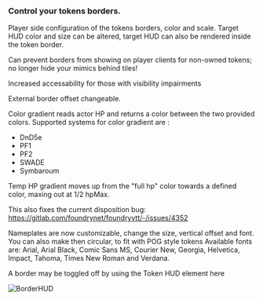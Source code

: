 ### Control your tokens borders. 
Player side configuration of the tokens borders, color and scale. Target HUD color and size can be altered, target HUD can also be rendered inside the token border.

Can prevent borders from showing on player clients for non-owned tokens; no longer hide your mimics behind tiles!

Increased accessability for those with visibility impairments

External border offset changeable.

Color gradient reads actor HP and returns a color between the two provided colors. 
Supported systems for color gradient are :

- DnD5e
- PF1
- PF2
- SWADE
- Symbaroum

Temp HP gradient moves up from the "full hp" color towards a defined color, maxing out at 1/2 hpMax.

This also fixes the current disposition bug: https://gitlab.com/foundrynet/foundryvtt/-/issues/4352

Nameplates are now customizable, change the size, vertical offset and font. You can also make then circular, to fit with POG style tokens
Available fonts are: Arial, Arial Black, Comic Sans MS, Courier New, Georgia, Helvetica, Impact, Tahoma, Times New Roman and Verdana.

A border may be toggled off by using the Token HUD element here

![BorderHUD](https://github.com/kandashi/Border-Control/blob/master/Border_Control_HUD.PNG?raw=true)
